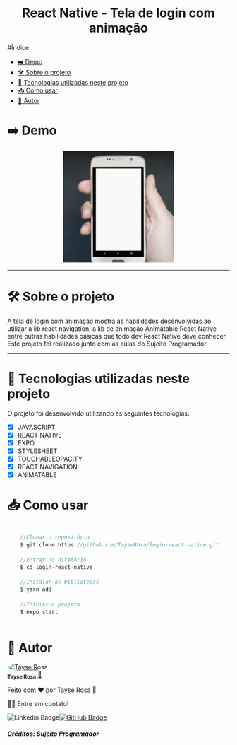 <h1 align="center"> React Native - Tela de login com animação </h1>

#Índice
- [➡️ Demo](#️-demo)
- [🛠 Sobre o projeto](#-sobre-o-projeto)
- [🚀 Tecnologias utilizadas neste projeto](#-tecnologias-utilizadas-neste-projeto)
- [📥 Como usar](#-como-usar)
- [🚀 Autor](#-autor)
  

# ➡️ Demo
<p align="center">
  <img src="./src/assets/readme/telaLoginAnimada5.gif" width="50%" />
</p>

---
# 🛠 Sobre o projeto
A tela de login com animação mostra as habilidades desenvolvidas ao utilizar a lib react navigation, a lib de animação Animatable React Native entre outras habilidades básicas que todo dev React Native deve conhecer. Este projeto foi realizado junto com as aulas do Sujeito Programador.

---

# 🚀 Tecnologias utilizadas neste projeto
O projeto foi desenvolvido utilizando as seguintes tecnologias:

- [x] JAVASCRIPT
- [x] REACT NATIVE
- [x] EXPO
- [x] STYLESHEET
- [x] TOUCHABLEOPACITY
- [x] REACT NAVIGATION
- [x] ANIMATABLE

# 📥 Como usar
```js

    //Clonar o repositório
    $ git clone https://github.com/TayseRosa/login-react-native.git

    //Entrar no diretório
    $ cd login-react-native

    //Instalar as bibliotecas
    $ yarn add

    //Iniciar o projeto 
    $ expo start
    

``` 

# 🚀 Autor

<a href="https://www.tayserosa.dev">
 <img style="border-radius: 50%;" src="https://avatars.githubusercontent.com/u/31596454?v=4" width="100px;" alt="Tayse Rosa" style="border-radius:50%"/>
 <br />
 <sub><b>Tayse Rosa</b></sub></a> <a href="https://www.tayserosa.dev" title="Tayse Rosa">🚀</a>


Feito com ❤️ por Tayse Rosa 🚀

👋🏽 Entre em contato!

![Linkedin Badge](https://img.shields.io/badge/-TayseRosa-blue?style=flat-square&logo=Linkedin&logoColor=white&link=https://www.linkedin.com/in/tayse-rosa-3b683151/)[![GitHub Badge](https://img.shields.io/badge/GitHub-100000?style=for-the-badge&logo=github&logoColor=white)](https://github.com/TayseRosa/)

<h5> Créditos: Sujeito Programador </h5>
